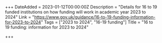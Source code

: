 +++
DateAdded = 2023-01-12T00:00:00Z
Description = "Details for 16 to 19 funded institutions on how funding will work in academic year 2023 to 2024"
Link = "https://www.gov.uk/guidance/16-to-19-funding-information-for-2023-to-2024"
Tags = ["2023 to 2024", "16-19 funding"]
Title = "16 to 19 funding: information for 2023 to 2024"

+++
